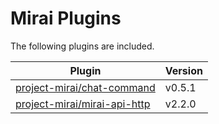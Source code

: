 # Mirai Plugins

The following plugins are included.

| Plugin                                                       | Version |
| ------------------------------------------------------------ | ------- |
| [project-mirai/chat-command](https://github.com/project-mirai/chat-command) | v0.5.1  |
| [project-mirai/mirai-api-http](https://github.com/project-mirai/mirai-api-http) | v2.2.0  |

